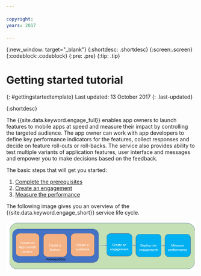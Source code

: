 ```yaml
---

copyright:
years: 2017

---
```


{:new_window: target="_blank"}
{:shortdesc: .shortdesc}
{:screen:.screen}
{:codeblock:.codeblock}
{:pre: .pre}
{:tip: .tip}

# Getting started tutorial
{: #gettingstartedtemplate}
Last updated: 13 October 2017
{: .last-updated}

{:shortdesc}


The {{site.data.keyword.engage_full}} enables app owners to launch features to mobile apps at speed and measure their impact by controlling the targeted audience. The app owner can work with app developers to define key performance indicators for the features, collect responses and decide on feature roll-outs or roll-backs. The service also provides ability to test multiple variants of application features, user interface and messages and empower you to make decisions based on the feedback.


The basic steps that will get you started:

1. [Complete the prerequisites](/docs/services/app-launch/app_prerequisites.html)
1. [Create an engagement](/docs/services/app-launch/app_feature_toggle.html)
2. [Measure the performance](/docs/services/app-launch/app_measure_performance.html)


The following image gives you an overview of the {{site.data.keyword.engage_short}} service life cycle.

![Cognitive Engage overview](images/applaunch_overview.gif)


  








